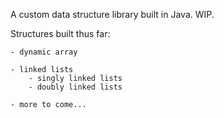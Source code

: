 A custom data structure library built in Java. WIP.

Structures built thus far:

    - dynamic array

    - linked lists
        - singly linked lists
        - doubly linked lists

    - more to come...